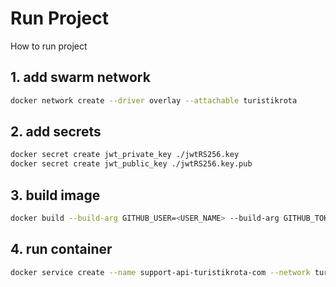 # Run Project

How to run project

## 1. add swarm network

```bash
docker network create --driver overlay --attachable turistikrota

```

## 2. add secrets

```bash
docker secret create jwt_private_key ./jwtRS256.key
docker secret create jwt_public_key ./jwtRS256.key.pub

```

## 3. build image

```bash
docker build --build-arg GITHUB_USER=<USER_NAME> --build-arg GITHUB_TOKEN=<ACCESS_TOKEN> -t github.com/turistikrota/service.support .  
```

## 4. run container

```bash
docker service create --name support-api-turistikrota-com --network turistikrota --secret jwt_private_key --secret jwt_public_key --env-file .env --publish 6027:6027 github.com/turistikrota/service.support:latest
```

